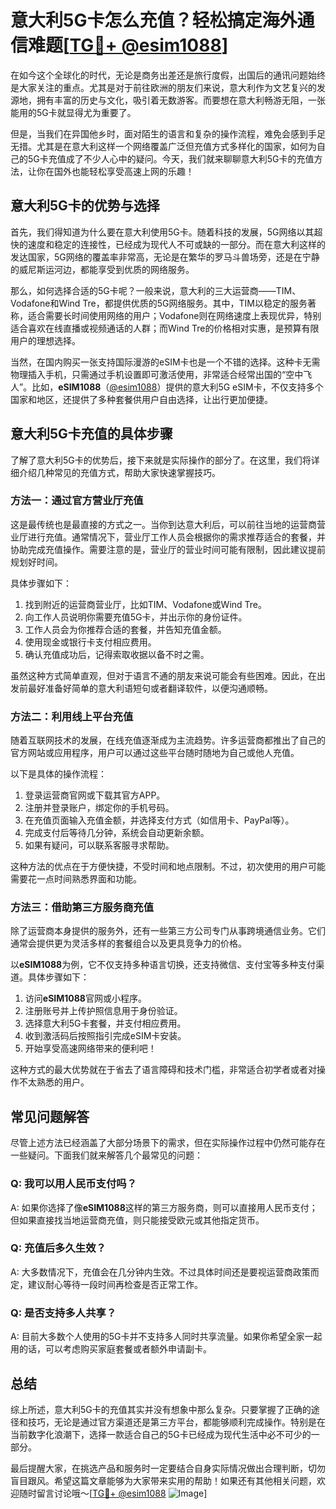 # 意大利5G卡怎么充值？轻松搞定海外通信难题[[TG💪+ @esim1088](https://t.me/s/esim1088)]

在如今这个全球化的时代，无论是商务出差还是旅行度假，出国后的通讯问题始终是大家关注的重点。尤其是对于前往欧洲的朋友们来说，意大利作为文艺复兴的发源地，拥有丰富的历史与文化，吸引着无数游客。而要想在意大利畅游无阻，一张能用的5G卡就显得尤为重要了。

但是，当我们在异国他乡时，面对陌生的语言和复杂的操作流程，难免会感到手足无措。尤其是在意大利这样一个网络覆盖广泛但充值方式多样化的国家，如何为自己的5G卡充值成了不少人心中的疑问。今天，我们就来聊聊意大利5G卡的充值方法，让你在国外也能轻松享受高速上网的乐趣！

## 意大利5G卡的优势与选择

首先，我们得知道为什么要在意大利使用5G卡。随着科技的发展，5G网络以其超快的速度和稳定的连接性，已经成为现代人不可或缺的一部分。而在意大利这样的发达国家，5G网络的覆盖率非常高，无论是在繁华的罗马斗兽场旁，还是在宁静的威尼斯运河边，都能享受到优质的网络服务。

那么，如何选择合适的5G卡呢？一般来说，意大利的三大运营商——TIM、Vodafone和Wind Tre，都提供优质的5G网络服务。其中，TIM以稳定的服务著称，适合需要长时间使用网络的用户；Vodafone则在网络速度上表现优异，特别适合喜欢在线直播或视频通话的人群；而Wind Tre的价格相对实惠，是预算有限用户的理想选择。

当然，在国内购买一张支持国际漫游的eSIM卡也是一个不错的选择。这种卡无需物理插入手机，只需通过手机设置即可激活使用，非常适合经常出国的“空中飞人”。比如，**eSIM1088**（[@esim1088](https://t.me/s/esim1088)）提供的意大利5G eSIM卡，不仅支持多个国家和地区，还提供了多种套餐供用户自由选择，让出行更加便捷。

## 意大利5G卡充值的具体步骤

了解了意大利5G卡的优势后，接下来就是实际操作的部分了。在这里，我们将详细介绍几种常见的充值方式，帮助大家快速掌握技巧。

### 方法一：通过官方营业厅充值

这是最传统也是最直接的方式之一。当你到达意大利后，可以前往当地的运营商营业厅进行充值。通常情况下，营业厅工作人员会根据你的需求推荐适合的套餐，并协助完成充值操作。需要注意的是，营业厅的营业时间可能有限制，因此建议提前规划好时间。

具体步骤如下：
1. 找到附近的运营商营业厅，比如TIM、Vodafone或Wind Tre。
2. 向工作人员说明你需要充值5G卡，并出示你的身份证件。
3. 工作人员会为你推荐合适的套餐，并告知充值金额。
4. 使用现金或银行卡支付相应费用。
5. 确认充值成功后，记得索取收据以备不时之需。

虽然这种方式简单直观，但对于语言不通的朋友来说可能会有些困难。因此，在出发前最好准备好简单的意大利语短句或者翻译软件，以便沟通顺畅。

### 方法二：利用线上平台充值

随着互联网技术的发展，在线充值逐渐成为主流趋势。许多运营商都推出了自己的官方网站或应用程序，用户可以通过这些平台随时随地为自己或他人充值。

以下是具体的操作流程：
1. 登录运营商官网或下载其官方APP。
2. 注册并登录账户，绑定你的手机号码。
3. 在充值页面输入充值金额，并选择支付方式（如信用卡、PayPal等）。
4. 完成支付后等待几分钟，系统会自动更新余额。
5. 如果有疑问，可以联系客服寻求帮助。

这种方法的优点在于方便快捷，不受时间和地点限制。不过，初次使用的用户可能需要花一点时间熟悉界面和功能。

### 方法三：借助第三方服务商充值

除了运营商本身提供的服务外，还有一些第三方公司专门从事跨境通信业务。它们通常会提供更为灵活多样的套餐组合以及更具竞争力的价格。

以**eSIM1088**为例，它不仅支持多种语言切换，还支持微信、支付宝等多种支付渠道。具体步骤如下：
1. 访问**eSIM1088**官网或小程序。
2. 注册账号并上传护照信息用于身份验证。
3. 选择意大利5G卡套餐，并支付相应费用。
4. 收到激活码后按照指引完成eSIM卡安装。
5. 开始享受高速网络带来的便利吧！

这种方式的最大优势就在于省去了语言障碍和技术门槛，非常适合初学者或者对操作不太熟悉的用户。

## 常见问题解答

尽管上述方法已经涵盖了大部分场景下的需求，但在实际操作过程中仍然可能存在一些疑问。下面我们就来解答几个最常见的问题：

### Q: 我可以用人民币支付吗？
A: 如果你选择了像**eSIM1088**这样的第三方服务商，则可以直接用人民币支付；但如果直接找当地运营商充值，则只能接受欧元或其他指定货币。

### Q: 充值后多久生效？
A: 大多数情况下，充值会在几分钟内生效。不过具体时间还是要视运营商政策而定，建议耐心等待一段时间再检查是否正常工作。

### Q: 是否支持多人共享？
A: 目前大多数个人使用的5G卡并不支持多人同时共享流量。如果你希望全家一起用的话，可以考虑购买家庭套餐或者额外申请副卡。

## 总结

综上所述，意大利5G卡的充值其实并没有想象中那么复杂。只要掌握了正确的途径和技巧，无论是通过官方渠道还是第三方平台，都能够顺利完成操作。特别是在当前数字化浪潮下，选择一款适合自己的5G卡已经成为现代生活中必不可少的一部分。

最后提醒大家，在挑选产品和服务时一定要结合自身实际情况做出合理判断，切勿盲目跟风。希望这篇文章能够为大家带来实用的帮助！如果还有其他相关问题，欢迎随时留言讨论哦～[[TG💪+ @esim1088](https://t.me/s/esim1088) ![Image](https://i.postimg.cc/4NQfJmqS/Snipaste-2025-05-13-00-14-12.png)]